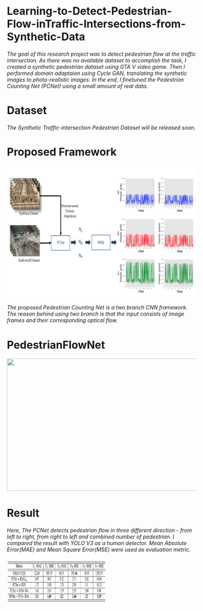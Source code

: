 # Learning-to-Detect-Pedestrian-Flow-inTraffic-Intersections-from-Synthetic-Data

<h6>
 The goal of this research project was to detect pedestrian flow at the traffic intersection. As there was no available dataset to accomplish the task, I created a synthetic pedestrian dataset using GTA V video game. 
 Then I performed domain adaptaion using Cycle GAN, translating the synthetic images to photo-realistic images. In the end, I finetuned the Pedestrian Counting Net (PCNet) using a small amount of real data.
 <h1> Dataset
  <h6>
   The Synthetic Traffic-intersection Pedestrian Dataset will be released soon.
<h1> Proposed Framework  
 <h6> 
  <img src="https://github.com/abhijit-buet/Learning-to-Detect-Pedestrian-Flow-inTraffic-Intersections-from-Synthetic-Data/blob/main/frame.PNG" width="768" height = "350">
   
   
   The proposed Pedestrian Counting Net is a two branch CNN framework.
   The reason behind using two branch is that the input consists of image frames and their corresponding optical flow.
   
   <h1> PedestrianFlowNet  
  <h6>
     <img src="https://github.com/abhijit-buet/Images/blob/main/AlexNet.PNG" width="768" height = "350">
    
 <h1> Result
  <h6>
    
   Here, The PCNet detects pedestrian flow in three different direction - from left to right, from right to left and combined number of pedestrian. I compared the result with YOLO V3 as a human detector. Mean Absolute Error(MAE) and Mean Square Error(MSE) were used as evaluation metric.
   
   <img src="https://github.com/abhijit-buet/Learning-to-Detect-Pedestrian-Flow-inTraffic-Intersections-from-Synthetic-Data/blob/main/result.PNG" width="265" height = "128">
